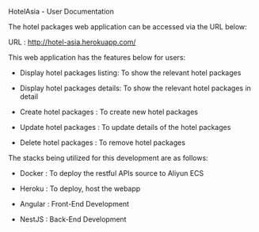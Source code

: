 HotelAsia - User Documentation 

The hotel packages web application can be accessed via the URL below: 

URL : http://hotel-asia.herokuapp.com/

 

This web application has the features below for users: 

- Display hotel packages listing: To show the relevant hotel packages 

- Display hotel packages details: To show the relevant hotel packages in detail

- Create hotel packages : To create new hotel packages  

- Update hotel packages : To update details of the hotel packages 

- Delete hotel packages : To remove hotel packages 

 

The stacks being utilized for this development are as follows: 

- Docker : To deploy the restful APIs source to Aliyun ECS 

- Heroku : To deploy, host the webapp

- Angular : Front-End Development 

- NestJS : Back-End Development 
